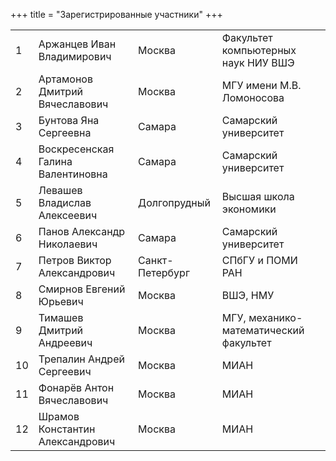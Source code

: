 +++
title = "Зарегистрированные участники"
+++

<table>
<tr><td>1</td><td>Аржанцев  Иван  Владимирович</td><td>Москва</td><td> Факультет компьютерных наук НИУ ВШЭ</td></tr>
<tr><td>2</td><td>Артамонов  Дмитрий  Вячеславович</td><td>Москва</td><td> МГУ имени М.В. Ломоносова</td></tr>
<tr><td>3</td><td>Бунтова  Яна  Сергеевна</td><td>Самара</td><td> Самарский университет</td></tr>
<tr><td>4</td><td>Воскресенская  Галина  Валентиновна</td><td>Самара</td><td> Самарский университет</td></tr>
<tr><td>5</td><td>Левашев  Владислав  Алексеевич</td><td>Долгопрудный</td><td> Высшая школа экономики</td></tr>
<tr><td>6</td><td>Панов  Александр  Николаевич</td><td>Самара</td><td> Самарский университет</td></tr>
<tr><td>7</td><td>Петров  Виктор  Александрович</td><td>Санкт-Петербург</td><td> СПбГУ и ПОМИ РАН</td></tr>
<tr><td>8</td><td>Смирнов  Евгений  Юрьевич</td><td>Москва</td><td> ВШЭ, НМУ</td></tr>
<tr><td>9</td><td>Тимашев  Дмитрий  Андреевич</td><td>Москва</td><td> МГУ, механико-математический факультет</td></tr>
<tr><td>10</td><td>Трепалин   Андрей   Сергеевич</td><td>Москва</td><td> МИАН</td></tr>
<tr><td>11</td><td>Фонарёв  Антон  Вячеславович</td><td>Москва</td><td> МИАН</td></tr>
<tr><td>12</td><td>Шрамов  Константин  Александрович</td><td>Москва</td><td> МИАН</td></tr>
</table>
